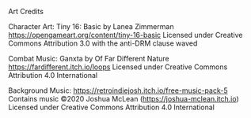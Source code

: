 Art Credits

Character Art: Tiny 16: Basic by Lanea Zimmerman https://opengameart.org/content/tiny-16-basic Licensed under Creative Commons Attribution 3.0 with the anti-DRM clause waved

Combat Music: Ganxta by Of Far Different Nature https://fardifferent.itch.io/loops Licensed under Creative Commons Attribution 4.0 International

Background Music: https://retroindiejosh.itch.io/free-music-pack-5 Contains music ©2020 Joshua McLean (https://joshua-mclean.itch.io) Licensed under Creative Commons Attribution 4.0 International
